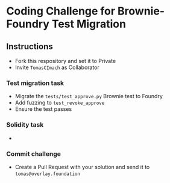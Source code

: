 # Coding Challenge for Brownie-Foundry Test Migration

## Instructions

- Fork this respository and set it to Private
- Invite `TomasCImach` as Collaborator

### Test migration task
- Migrate the `tests/test_approve.py` Brownie test to Foundry
- Add fuzzing to `test_revoke_approve` 
- Ensure the test passes

### Solidity task
- 

### Commit challenge
- Create a Pull Request with your solution and send it to `tomas@overlay.foundation`

## 